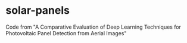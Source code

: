 # solar-panels
Code from "A Comparative Evaluation of Deep Learning Techniques for Photovoltaic Panel Detection from Aerial Images"
